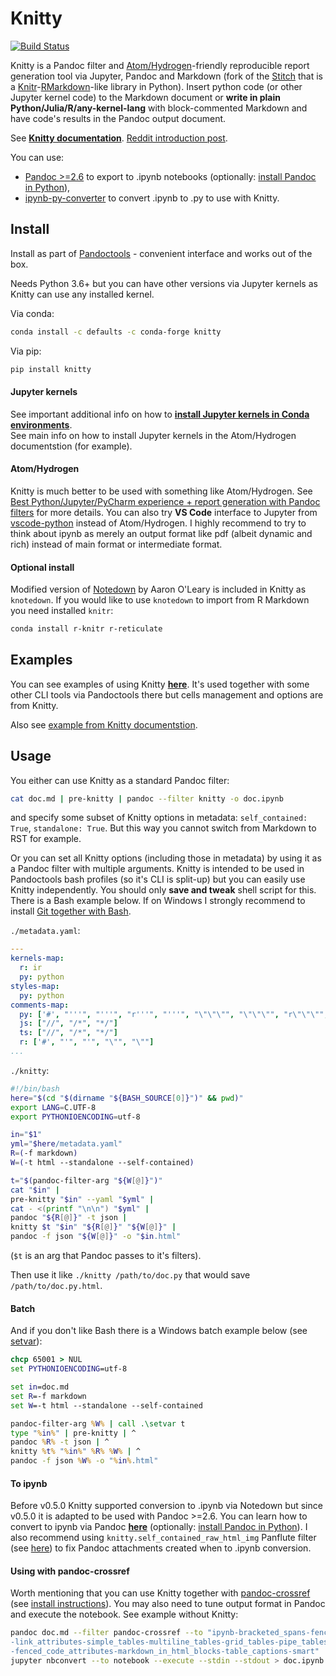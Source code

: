 # Knitty

[![Build Status](https://travis-ci.org/kiwi0fruit/knitty.svg?branch=master)](https://travis-ci.org/kiwi0fruit/knitty)

Knitty is a Pandoc filter and [Atom/Hydrogen](https://atom.io/packages/hydrogen)-friendly reproducible report generation tool via Jupyter, Pandoc and Markdown (fork of the [Stitch](https://github.com/kiwi0fruit/knitty/blob/master/docs/stitch.md) that is a [Knitr](http://yihui.name/knitr/)-[RMarkdown](http://rmarkdown.rstudio.com)-like library in Python). Insert python code (or other Jupyter kernel code) to the Markdown document or **write in plain Python/Julia/R/any-kernel-lang** with block-commented Markdown and have code's results in the Pandoc output document.

See [**Knitty documentation**](https://github.com/kiwi0fruit/knitty/blob/master/docs/knitty.md). [Reddit introduction post](https://github.com/kiwi0fruit/knitty/blob/master/docs/reddit.md).

You can use:

* [Pandoc >=2.6](https://pandoc.org/MANUAL.html#creating-jupyter-notebooks-with-pandoc) to export to .ipynb notebooks (optionally: [install Pandoc in Python](https://github.com/kiwi0fruit/py-pandoc)),
* [ipynb-py-converter](https://github.com/kiwi0fruit/ipynb-py-converter) to convert .ipynb to .py to use with Knitty.


## Install

Install as part of [Pandoctools](https://github.com/kiwi0fruit/pandoctools) - convenient interface and works out of the box.

Needs Python 3.6+ but you can have other versions via Jupyter kernels as Knitty can use any installed kernel.

Via conda:
```bash
conda install -c defaults -c conda-forge knitty
```

Via pip:

```bash
pip install knitty
```


#### Jupyter kernels

See important additional info on how to [**install Jupyter kernels in Conda environments**](https://github.com/kiwi0fruit/pandoctools/blob/master/docs/tips.md).  
See main info on how to install Jupyter kernels in the Atom/Hydrogen documentstion (for example).


#### Atom/Hydrogen

Knitty is much better to be used with something like Atom/Hydrogen. See [Best Python/Jupyter/PyCharm experience + report generation with Pandoc filters](https://github.com/kiwi0fruit/pandoctools/blob/master/docs/best_python_jupyter_pycharm_experience.md) for more details. You can also try **VS Code** interface to Jupyter from [vscode-python](https://github.com/Microsoft/vscode-python) instead of Atom/Hydrogen. I highly recommend to try to think about ipynb as merely an output format like pdf (albeit dynamic and rich) instead of main format or intermediate format.


#### Optional install

Modified version of [Notedown](https://github.com/kiwi0fruit/knitty/blob/master/docs/notedown.md) by Aaron O'Leary is included in Knitty as `knotedown`.
If you would like to use `knotedown` to import from R Markdown you need installed `knitr`:

```bash
conda install r-knitr r-reticulate
```


## Examples

You can see examples of using Knitty [**here**](https://github.com/kiwi0fruit/pandoctools/tree/master/examples). It's used together with some other CLI tools via Pandoctools there but cells management and options are from Knitty.

Also see [example from Knitty documentstion](https://github.com/kiwi0fruit/knitty/blob/master/docs/knitty.md#17-example-files-in-code-cells-mode).


## Usage

You either can use Knitty as a standard Pandoc filter:

```bash
cat doc.md | pre-knitty | pandoc --filter knitty -o doc.ipynb
```
and specify some subset of Knitty options in metadata: `self_contained: True`, `standalone: True`. But this way you cannot switch from Markdown to RST for example.

Or you can set all Knitty options (including those in metadata) by using it as a Pandoc filter with multiple arguments. Knitty is intended to be used in Pandoctools bash profiles (so it's CLI is split-up) but you can easily use Knitty independently. You should only **save and tweak** shell script for this. There is a Bash example below. If on Windows I strongly recommend to install [Git together with Bash](https://git-scm.com/downloads).

`./metadata.yaml`:
```yaml
---
kernels-map:
  r: ir
  py: python
styles-map:
  py: python
comments-map:
  py: ['#', "'''", "'''", "r'''", "'''", "\"\"\"", "\"\"\"", "r\"\"\"", "\"\"\""]
  js: ["//", "/*", "*/"]
  ts: ["//", "/*", "*/"]
  r: ['#', "'", "'", "\"", "\""]
...
```

`./knitty`:
```bash
#!/bin/bash
here="$(cd "$(dirname "${BASH_SOURCE[0]}")" && pwd)"
export LANG=C.UTF-8
export PYTHONIOENCODING=utf-8

in="$1"
yml="$here/metadata.yaml"
R=(-f markdown)
W=(-t html --standalone --self-contained)

t="$(pandoc-filter-arg "${W[@]}")"
cat "$in" |
pre-knitty "$in" --yaml "$yml" |
cat - <(printf "\n\n") "$yml" |
pandoc "${R[@]}" -t json |
knitty $t "$in" "${R[@]}" "${W[@]}" |
pandoc -f json "${W[@]}" -o "$in.html"
```
(`$t` is an arg that Pandoc passes to it's filters).

Then use it like `./knitty /path/to/doc.py` that would save `/path/to/doc.py.html`.


#### Batch

And if you don't like Bash there is a Windows batch example below (see [setvar](https://github.com/kiwi0fruit/knitty/blob/master/examples/setvar.bat)):
```bat
chcp 65001 > NUL
set PYTHONIOENCODING=utf-8

set in=doc.md
set R=-f markdown
set W=-t html --standalone --self-contained

pandoc-filter-arg %W% | call .\setvar t
type "%in%" | pre-knitty | ^
pandoc %R% -t json | ^
knitty %t% "%in%" %R% %W% | ^
pandoc -f json %W% -o "%in%.html"
```


#### To ipynb

Before v0.5.0 Knitty supported conversion to .ipynb via Notedown but since v0.5.0 it is adapted to be used with Pandoc >=2.6. You can learn how to convert to ipynb via Pandoc [**here**](https://pandoc.org/MANUAL.html#creating-jupyter-notebooks-with-pandoc) (optionally: [install Pandoc in Python](https://github.com/kiwi0fruit/py-pandoc)). I also recommend using `knitty.self_contained_raw_html_img` Panflute filter (see [here](https://github.com/kiwi0fruit/knitty/blob/master/docs/knitty.md#self_contained_raw_html_img-panflute-filter)) to fix Pandoc attachments created when to .ipynb conversion.


#### Using with pandoc-crossref

Worth mentioning that you can use Knitty together with [pandoc-crossref](https://github.com/lierdakil/pandoc-crossref) (see [install instructions](https://github.com/kiwi0fruit/py-pandoc-crossref)). You may also need to tune output format in Pandoc and execute the notebook. See example without Knitty:

```bash
pandoc doc.md --filter pandoc-crossref --to "ipynb-bracketed_spans-fenced_divs\
-link_attributes-simple_tables-multiline_tables-grid_tables-pipe_tables\
-fenced_code_attributes-markdown_in_html_blocks-table_captions-smart" | \
jupyter nbconvert --to notebook --execute --stdin --stdout > doc.ipynb
```
